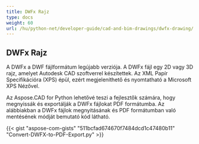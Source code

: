 ```yaml
---
title: DWFx Rajz
type: docs
weight: 60
url: /hu/python-net/developer-guide/cad-and-bim-drawings/dwfx-drawing/
---
```


## **DWFx Rajz**
A DWFx a DWF fájlformátum legújabb verziója. A DWFx fájl egy 2D vagy 3D rajz, amelyet Autodesk CAD szoftverrel készítettek. Az XML Papír Specifikációra (XPS) épül, ezért megjeleníthető és nyomtatható a Microsoft XPS Nézővel.

Az Aspose.CAD for Python lehetővé teszi a fejlesztők számára, hogy megnyissák és exportálják a DWFx fájlokat PDF formátumba. Az alábbiakban a DWFx fájlok megnyitásának és PDF formátumban való mentésének módját bemutató kód látható.

{{< gist "aspose-com-gists" "511bcfad674670f7484dcd1c47480b11" "Convert-DWFX-to-PDF-Export.py" >}}
